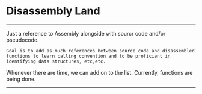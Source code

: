 # Disassembly Land
---

Just a reference to Assembly alongside with sourcr code and/or pseudocode.

    Goal is to add as much references between source code and disassembled functions to learn calling convention and to be proficient in identifying data structures, etc,etc.

Whenever there are time, we can add on to the list. Currently, functions are being done.

---
